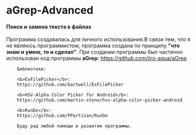# aGrep-Advanced

<b>Поиск и замена текста в файлах</b><br><br>
		Программа создавалась для личного использования.В связи тем, что я не являюсь программистом, программа создана по принципу <b>\"что знаю и умею, то и сделал\"</b>.
		При создании программы был частично использован код программы <b>aGrep</b>:
		https://github.com/jiro-aqua/aGrep
    
		Библиотеки:
    
		<b>ExFilePicker</b>:
		https://github.com/bartwell/ExFilePicker
    
		<b>HSV-Alpha Color Picker for Android</b>:
		https://github.com/martin-stone/hsv-alpha-color-picker-android
    
		<b>RunDo</b>:
		https://github.com/PPartisan/RunDo

		Буду рад любой помощи в развитии программы.
